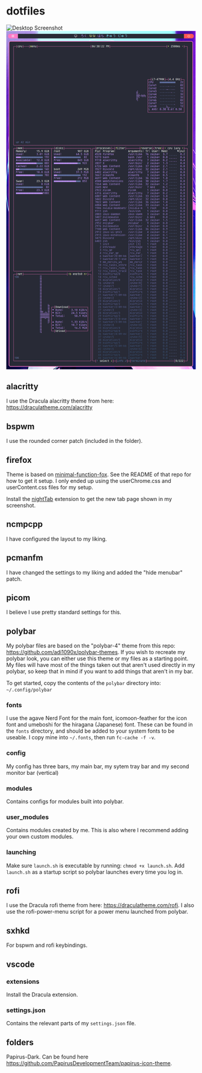 # dotfiles

![Desktop Screenshot](desktop.png)
![Desktop Screenshot 2](desktop2.png)

## alacritty

I use the Dracula alacritty theme from here: https://draculatheme.com/alacritty

## bspwm

I use the rounded corner patch (included in the folder).

## firefox

Theme is based on
[minimal-function-fox](https://github.com/mut-ex/minimal-functional-fox).
See the README of that repo for how to get it setup. I only ended up using the
userChrome.css and userContent.css files for my setup.

Install the [nightTab](https://addons.mozilla.org/en-US/firefox/addon/nighttab/)
extension to get the new tab page shown in my screenshot.

## ncmpcpp

I have configured the layout to my liking.

## pcmanfm

I have changed the settings to my liking and added the "hide menubar" patch.

## picom

I believe I use pretty standard settings for this.

## polybar

My polybar files are based on the "polybar-4" theme from this repo:
https://github.com/adi1090x/polybar-themes. If you wish to recreate my polybar
look, you can either use this theme or my files as a starting point. My files
will have most of the things taken out that aren't used directly in my polybar,
so keep that in mind if you want to add things that aren't in my bar.

To get started, copy the contents of the `polybar` directory into:
`~/.config/polybar`

### fonts

I use the agave Nerd Font for the main font, icomoon-feather for the icon font and umeboshi for the hiragana (Japanese) font.
These can be found in the `fonts` directory, and should be added to your
system fonts to be useable. I copy mine into `~/.fonts`, then run
`fc-cache -f -v`.

### config

My config has three bars, my main bar, my sytem tray bar and my second monitor bar (vertical)

### modules

Contains configs for modules built into polybar.

### user_modules

Contains modules created by me. This is also where I recommend adding your own
custom modules.

### launching

Make sure `launch.sh` is executable by running: `chmod +x launch.sh`.
Add `launch.sh` as a startup script so polybar launches every time you log in.

## rofi

I use the Dracula rofi theme from here: https://draculatheme.com/rofi. I also use the rofi-power-menu script for a power menu launched from polybar.

## sxhkd

For bspwm and rofi keybindings.

## vscode

### extensions

Install the Dracula extension.

### settings.json

Contains the relevant parts of my `settings.json` file.

## folders 

Papirus-Dark. Can be found here https://github.com/PapirusDevelopmentTeam/papirus-icon-theme.
